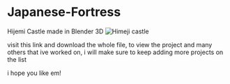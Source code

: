 # Japanese-Fortress
 Hijemi Castle made in Blender 3D
![Himeji castle](https://github.com/user-attachments/assets/83b62bac-f98e-450a-bde3-ce4d309812b2)

visit this link and download the whole file, to view the project and many others that ive worked on,
i will make sure to keep adding more projects on the list

i hope you like em!
